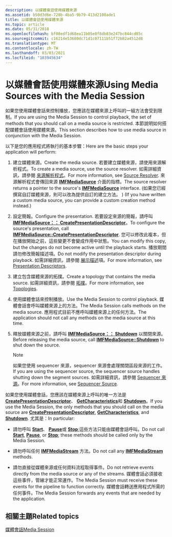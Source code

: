 ```yaml
---
description: 以媒體會話使用媒體來源
ms.assetid: b50d3d6e-728b-4ba5-9b79-413d2108ade1
title: 以媒體會話使用媒體來源
ms.topic: article
ms.date: 05/31/2018
ms.openlocfilehash: bf08edf1d68ea11b05e8f8db83e247bc844cd85c
ms.sourcegitcommit: c16214e53680dc71d1c07111b51f72b82a4512d8
ms.translationtype: MT
ms.contentlocale: zh-TW
ms.lasthandoff: 03/03/2021
ms.locfileid: "103945634"
---
```

# <a name="using-media-sources-with-the-media-session"></a><span data-ttu-id="1bddb-103">以媒體會話使用媒體來源</span><span class="sxs-lookup"><span data-stu-id="1bddb-103">Using Media Sources with the Media Session</span></span>

<span data-ttu-id="1bddb-104">如果您使用媒體會話來控制播放，您應該在媒體來源上呼叫的一組方法會受到限制。</span><span class="sxs-lookup"><span data-stu-id="1bddb-104">If you are using the Media Session to control playback, the set of methods that you should call on a media source is restricted.</span></span> <span data-ttu-id="1bddb-105">本節說明如何搭配媒體會話使用媒體來源。</span><span class="sxs-lookup"><span data-stu-id="1bddb-105">This section describes how to use media source in conjunction with the Media Session.</span></span>

<span data-ttu-id="1bddb-106">以下是您的應用程式將執行的基本步驟：</span><span class="sxs-lookup"><span data-stu-id="1bddb-106">Here are the basic steps your application will perform:</span></span>

1.  <span data-ttu-id="1bddb-107">建立媒體來源。</span><span class="sxs-lookup"><span data-stu-id="1bddb-107">Create the media source.</span></span> <span data-ttu-id="1bddb-108">若要建立媒體來源，請使用來源解析程式。</span><span class="sxs-lookup"><span data-stu-id="1bddb-108">To create a media source, use the source resolver.</span></span> <span data-ttu-id="1bddb-109">如需詳細資訊，請參閱 [來源解析程式](source-resolver.md)。</span><span class="sxs-lookup"><span data-stu-id="1bddb-109">For more information, see [Source Resolver](source-resolver.md).</span></span> <span data-ttu-id="1bddb-110">來源解析程式會傳回來源 [**IMFMediaSource**](/windows/desktop/api/mfidl/nn-mfidl-imfmediasource) 介面的指標。</span><span class="sxs-lookup"><span data-stu-id="1bddb-110">The source resolver returns a pointer to the source's [**IMFMediaSource**](/windows/desktop/api/mfidl/nn-mfidl-imfmediasource) interface.</span></span> <span data-ttu-id="1bddb-111"> (如果您已經撰寫自訂媒體來源，則可以改為提供自訂的建立方法。 ) </span><span class="sxs-lookup"><span data-stu-id="1bddb-111">(If you have written a custom media source, you can provide a custom creation method instead.)</span></span>

2.  <span data-ttu-id="1bddb-112">設定簡報。</span><span class="sxs-lookup"><span data-stu-id="1bddb-112">Configure the presentation.</span></span> <span data-ttu-id="1bddb-113">若要設定來源的簡報，請呼叫 [**IMFMediaSource：： CreatePresentationDescriptor**](/windows/desktop/api/mfidl/nf-mfidl-imfmediasource-createpresentationdescriptor)。</span><span class="sxs-lookup"><span data-stu-id="1bddb-113">To configure the source's presentation, call [**IMFMediaSource::CreatePresentationDescriptor**](/windows/desktop/api/mfidl/nf-mfidl-imfmediasource-createpresentationdescriptor).</span></span> <span data-ttu-id="1bddb-114">您可以修改此複本，但在播放開始之前，這些變更不會變成作用中狀態。</span><span class="sxs-lookup"><span data-stu-id="1bddb-114">You can modify this copy, but the changes do not become active until the playback starts.</span></span> <span data-ttu-id="1bddb-115">播放期間請勿修改簡報描述項。</span><span class="sxs-lookup"><span data-stu-id="1bddb-115">Do not modify the presentation descriptor during playback.</span></span> <span data-ttu-id="1bddb-116">如需詳細資訊，請參閱 [展示描述](presentation-descriptors.md)項。</span><span class="sxs-lookup"><span data-stu-id="1bddb-116">For more information, see [Presentation Descriptors](presentation-descriptors.md).</span></span>

3.  <span data-ttu-id="1bddb-117">建立包含媒體來源的拓撲。</span><span class="sxs-lookup"><span data-stu-id="1bddb-117">Create a topology that contains the media source.</span></span> <span data-ttu-id="1bddb-118">如需詳細資訊，請參閱 [拓撲](topologies.md)。</span><span class="sxs-lookup"><span data-stu-id="1bddb-118">For more information, see [Topologies](topologies.md).</span></span>

4.  <span data-ttu-id="1bddb-119">使用媒體會話來控制播放。</span><span class="sxs-lookup"><span data-stu-id="1bddb-119">Use the Media Session to control playback.</span></span> <span data-ttu-id="1bddb-120">媒體會話會呼叫媒體來源上的方法。</span><span class="sxs-lookup"><span data-stu-id="1bddb-120">The Media Session calls methods on the media source.</span></span> <span data-ttu-id="1bddb-121">應用程式目前不應呼叫媒體來源上的任何方法。</span><span class="sxs-lookup"><span data-stu-id="1bddb-121">The application should not call any methods on the media source at this time.</span></span>

5.  <span data-ttu-id="1bddb-122">釋放媒體來源之前，請呼叫 [**IMFMediaSource：： Shutdown**](/windows/desktop/api/mfidl/nf-mfidl-imfmediasource-shutdown) 以關閉來源。</span><span class="sxs-lookup"><span data-stu-id="1bddb-122">Before releasing the media source, call [**IMFMediaSource::Shutdown**](/windows/desktop/api/mfidl/nf-mfidl-imfmediasource-shutdown) to shut down the source.</span></span>

    > [!Note]  
    > <span data-ttu-id="1bddb-123">如果您使用 sequencer 來源，sequencer 來源會處理關閉區段來源的工作。</span><span class="sxs-lookup"><span data-stu-id="1bddb-123">If you are using the sequencer source, the sequencer source handles shutting down the segment sources.</span></span> <span data-ttu-id="1bddb-124">如需詳細資訊，請參閱 [Sequencer 來源](sequencer-source.md)。</span><span class="sxs-lookup"><span data-stu-id="1bddb-124">For more information, see [Sequencer Source](sequencer-source.md).</span></span>

     

<span data-ttu-id="1bddb-125">如果您使用媒體會話，您應該在媒體來源上呼叫的唯一方法是 [**CreatePresentationDescriptor**](/windows/desktop/api/mfidl/nf-mfidl-imfmediasource-createpresentationdescriptor)、 [**GetCharacteristics**](/windows/desktop/api/mfidl/nf-mfidl-imfmediasource-getcharacteristics)和 [**Shutdown**](/windows/desktop/api/mfidl/nf-mfidl-imfmediasource-shutdown)。</span><span class="sxs-lookup"><span data-stu-id="1bddb-125">If you use the Media Session, the only methods that you should call on the media source are [**CreatePresentationDescriptor**](/windows/desktop/api/mfidl/nf-mfidl-imfmediasource-createpresentationdescriptor), [**GetCharacteristics**](/windows/desktop/api/mfidl/nf-mfidl-imfmediasource-getcharacteristics), and [**Shutdown**](/windows/desktop/api/mfidl/nf-mfidl-imfmediasource-shutdown).</span></span> <span data-ttu-id="1bddb-126">尤其是：</span><span class="sxs-lookup"><span data-stu-id="1bddb-126">In particular:</span></span>

-   <span data-ttu-id="1bddb-127">請勿呼叫 [**Start**](/windows/desktop/api/mfidl/nf-mfidl-imfmediasource-start)、 [**Pause**](/windows/desktop/api/mfidl/nf-mfidl-imfmediasource-pause)或 [**Stop**](/windows/desktop/api/mfidl/nf-mfidl-imfmediasource-stop);這些方法只能由媒體會話呼叫。</span><span class="sxs-lookup"><span data-stu-id="1bddb-127">Do not call [**Start**](/windows/desktop/api/mfidl/nf-mfidl-imfmediasource-start), [**Pause**](/windows/desktop/api/mfidl/nf-mfidl-imfmediasource-pause), or [**Stop**](/windows/desktop/api/mfidl/nf-mfidl-imfmediasource-stop); these methods should be called only by the Media Session.</span></span>

-   <span data-ttu-id="1bddb-128">請勿呼叫任何 [**IMFMediaStream**](/windows/desktop/api/mfidl/nn-mfidl-imfmediastream) 方法。</span><span class="sxs-lookup"><span data-stu-id="1bddb-128">Do not call any [**IMFMediaStream**](/windows/desktop/api/mfidl/nn-mfidl-imfmediastream) methods.</span></span>

-   <span data-ttu-id="1bddb-129">請勿直接從媒體來源或任何資料流程取得事件。</span><span class="sxs-lookup"><span data-stu-id="1bddb-129">Do not retrieve events directly from the media source or any of the streams.</span></span> <span data-ttu-id="1bddb-130">媒體會話必須接收這些事件，管線才能正常運作。</span><span class="sxs-lookup"><span data-stu-id="1bddb-130">The Media Session must receive these events for the pipeline to function correctly.</span></span> <span data-ttu-id="1bddb-131">媒體會話轉送應用程式所需的任何事件。</span><span class="sxs-lookup"><span data-stu-id="1bddb-131">The Media Session forwards any events that are needed by the application.</span></span>

## <a name="related-topics"></a><span data-ttu-id="1bddb-132">相關主題</span><span class="sxs-lookup"><span data-stu-id="1bddb-132">Related topics</span></span>

<dl> <dt>

[<span data-ttu-id="1bddb-133">媒體會話</span><span class="sxs-lookup"><span data-stu-id="1bddb-133">Media Session</span></span>](media-session.md)
</dt> </dl>

 

 



